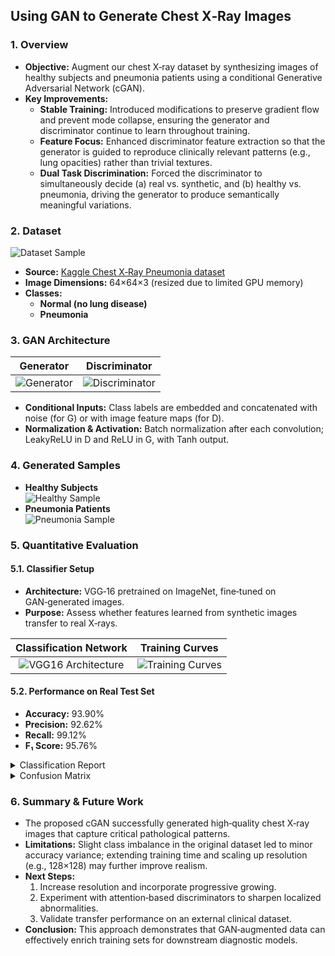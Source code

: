 ## Using GAN to Generate Chest X‑Ray Images

### 1. Overview
- **Objective:** Augment our chest X‑ray dataset by synthesizing images of healthy subjects and pneumonia patients using a conditional Generative Adversarial Network (cGAN).
- **Key Improvements:**
  - **Stable Training:** Introduced modifications to preserve gradient flow and prevent mode collapse, ensuring the generator and discriminator continue to learn throughout training.  
  - **Feature Focus:** Enhanced discriminator feature extraction so that the generator is guided to reproduce clinically relevant patterns (e.g., lung opacities) rather than trivial textures.  
  - **Dual Task Discrimination:** Forced the discriminator to simultaneously decide (a) real vs. synthetic, and (b) healthy vs. pneumonia, driving the generator to produce semantically meaningful variations.

### 2. Dataset  
![Dataset Sample](https://github.com/kaledhoshme123/Using-GAN-to-Generate-Chest-X-Ray-Images/assets/108609519/1218e620-6328-48b1-95d8-20bbbeff794e)  
- **Source:** [Kaggle Chest X‑Ray Pneumonia dataset](https://www.kaggle.com/datasets/paultimothymooney/chest-xray-pneumonia)  
- **Image Dimensions:** 64×64×3 (resized due to limited GPU memory)  
- **Classes:**  
  - **Normal (no lung disease)**  
  - **Pneumonia**

### 3. GAN Architecture

| Generator                                                        | Discriminator                                                     |
|:-----------------------------------------------------------------:|:-----------------------------------------------------------------:|
| ![Generator](https://github.com/kaledhoshme123/Using-GAN-to-Generate-Chest-X-Ray-Images/assets/108609519/b67effdb-ba3b-470d-9074-91403a25da31) | ![Discriminator](https://github.com/kaledhoshme123/Using-GAN-to-Generate-Chest-X-Ray-Images/assets/108609519/eb1fda76-9a03-4ff2-a975-1c4354c9f8d3) |

- **Conditional Inputs:** Class labels are embedded and concatenated with noise (for G) or with image feature maps (for D).  
- **Normalization & Activation:** Batch normalization after each convolution; LeakyReLU in D and ReLU in G, with Tanh output.

### 4. Generated Samples  
- **Healthy Subjects**  
  ![Healthy Sample](https://github.com/kaledhoshme123/Using-GAN-to-Generate-Chest-X-Ray-Images/assets/108609519/e6c8bc72-83c0-4ab3-aa22-3fc29e646efb)  
- **Pneumonia Patients**  
  ![Pneumonia Sample](https://github.com/kaledhoshme123/Using-GAN-to-Generate-Chest-X-Ray-Images/assets/108609519/f49438f9-4811-4cd2-a869-313defb18fad)

### 5. Quantitative Evaluation

#### 5.1. Classifier Setup  
- **Architecture:** VGG‑16 pretrained on ImageNet, fine‑tuned on GAN‑generated images.  
- **Purpose:** Assess whether features learned from synthetic images transfer to real X‑rays.

| Classification Network                                           | Training Curves                                                   |
|:-----------------------------------------------------------------:|:-----------------------------------------------------------------:|
| ![VGG16 Architecture](https://github.com/kaledhoshme123/Using-GAN-to-Generate-Chest-X-Ray-Images/assets/108609519/6e556685-5760-4bc0-b3ec-515484313a7e) | ![Training Curves](https://github.com/kaledhoshme123/Using-GAN-to-Generate-Chest-X-Ray-Images/assets/108609519/8c6a7e2f-155b-4e5b-ae26-cb7277488754) |

#### 5.2. Performance on Real Test Set  
- **Accuracy:** 93.90%  
- **Precision:** 92.62%  
- **Recall:** 99.12%  
- **F₁ Score:** 95.76%

<details>
<summary>Classification Report</summary>

![Classification Report](https://github.com/kaledhoshme123/Using-GAN-to-Generate-Chest-X-Ray-Images/assets/108609519/bc9904b8-6cdb-4c4f-8b8c-f3cd158486b9)
</details>

<details>
<summary>Confusion Matrix</summary>

![Confusion Matrix](https://github.com/kaledhoshme123/Using-GAN-to-Generate-Chest-X-Ray-Images/assets/108609519/cab6ec07-b84b-43cf-b74a-1d9abcbbda53)
</details>

### 6. Summary & Future Work
- The proposed cGAN successfully generated high‑quality chest X‑ray images that capture critical pathological patterns.  
- **Limitations:** Slight class imbalance in the original dataset led to minor accuracy variance; extending training time and scaling up resolution (e.g., 128×128) may further improve realism.  
- **Next Steps:**  
  1. Increase resolution and incorporate progressive growing.  
  2. Experiment with attention‑based discriminators to sharpen localized abnormalities.  
  3. Validate transfer performance on an external clinical dataset.  
- **Conclusion:** This approach demonstrates that GAN‑augmented data can effectively enrich training sets for downstream diagnostic models.
